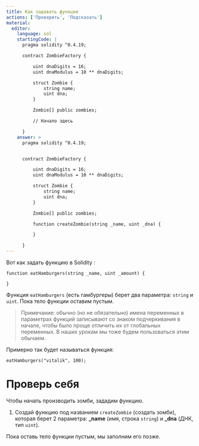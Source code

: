 ```yaml
---
title: Как задавать функции
actions: ['Проверить', 'Подсказать']
material:
  editor:
    language: sol
    startingCode: |
      pragma solidity ^0.4.19;

      contract ZombieFactory {

          uint dnaDigits = 16;
          uint dnaModulus = 10 ** dnaDigits;

          struct Zombie {
              string name;
              uint dna;
          }

          Zombie[] public zombies;

          // Начало здесь

      }
    answer: >
      pragma solidity ^0.4.19;


      contract ZombieFactory {

          uint dnaDigits = 16;
          uint dnaModulus = 10 ** dnaDigits;

          struct Zombie {
              string name;
              uint dna;
          }

          Zombie[] public zombies;

          function createZombie(string _name, uint _dna) {

          }

      }
---
```


Вот как задать функцию в Solidity :

```
function eatHamburgers(string _name, uint _amount) {

}
```

Функция `eatHamburgers` (есть гамбургеры) берет два параметра: `string` и `uint`. Пока тело функции оставим пустым. 

> Примечание: обычно (но не обязательно) имена переменных в параметрах функций записывают со знаком подчеркивания в начале, чтобы было проще отличить их от глобальных переменных. В наших урокам мы тоже будем пользоваться этим обычаем.

Примерно так будет называться функция:

```
eatHamburgers("vitalik", 100);
```

# Проверь себя

Чтобы начать производить зомби, зададим функцию.

1. Создай функцию под названием `createZombie` (создать зомби), которая берет 2 параметра: **\_name** (имя, строка `string`) и **\_dna** (ДНК, тип `uint`).

Пока оставь тело функции пустым, мы заполним его позже. 
